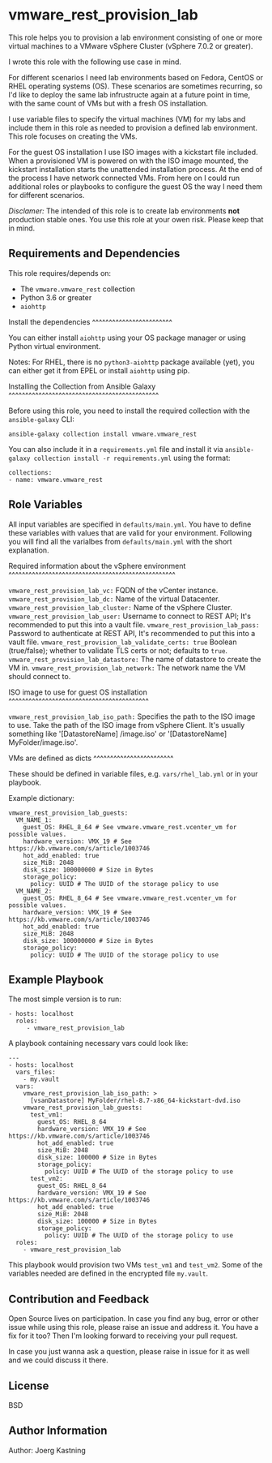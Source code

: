 vmware_rest_provision_lab
=========================

This role helps you to provision a lab environment consisting of one or more virtual machines to a VMware vSphere Cluster (vSphere 7.0.2 or greater).

I wrote this role with the following use case in mind.

For different scenarios I need lab environments based on Fedora, CentOS or RHEL operating systems (OS). These scenarios are sometimes recurring, so I'd like to deploy the same lab infrustructe again at a future point in time, with the same count of VMs but with a fresh OS installation.

I use variable files to specify the virtual machines (VM) for my labs and include them in this role as needed to provision a defined lab environment. This role focuses on creating the VMs.

For the guest OS installation I use ISO images with a kickstart file included. When a provisioned VM is powered on with the ISO image mounted, the kickstart installation starts the unattended installation process. At the end of the process I have network connected VMs. From here on I could run additional roles or playbooks to configure the guest OS the way I need them for different scenarios.

*Disclamer:* The intended of this role is to create lab environments **not** production stable ones. You use this role at your owen risk. Please keep that in mind.

Requirements and Dependencies
-----------------------------

This role requires/depends on:

 - The `vmware.vmware_rest` collection
 - Python 3.6 or greater
 - `aiohttp`

Install the dependencies
^^^^^^^^^^^^^^^^^^^^^^^^

You can either install `aiohttp` using your OS package manager or using Python virtual environment.

Notes: For RHEL, there is no `python3-aiohttp` package available (yet), you can either get it from EPEL or install `aiohttp` using pip.

Installing the Collection from Ansible Galaxy
^^^^^^^^^^^^^^^^^^^^^^^^^^^^^^^^^^^^^^^^^^^^^

Before using this role, you need to install the required collection with the `ansible-galaxy` CLI:

~~~
ansible-galaxy collection install vmware.vmware_rest
~~~

You can also include it in a `requirements.yml` file and install it via `ansible-galaxy collection install -r requirements.yml` using the format:

~~~
collections:
- name: vmware.vmware_rest
~~~

Role Variables
--------------

All input variables are specified in `defaults/main.yml`. You have to define these variables with values that are valid for your environment. Following you will find all the varialbes from `defaults/main.yml` with the short explanation.


Required information about the vSphere environment
^^^^^^^^^^^^^^^^^^^^^^^^^^^^^^^^^^^^^^^^^^^^^^^^^^

`vmware_rest_provision_lab_vc:` FQDN of the vCenter instance.
`vmware_rest_provision_lab_dc:` Name of the virtual Datacenter.
`vmware_rest_provision_lab_cluster:` Name of the vSphere Cluster.
`vmware_rest_provision_lab_user:` Username to connect to REST API; It's recommended to put this into a vault file.
`vmware_rest_provision_lab_pass:` Password to authenticate at REST API, It's recommended to put this into a vault file.
`vmware_rest_provision_lab_validate_certs: true` Boolean (true/false); whether to validate TLS certs or not; defaults to `true`.
`vmware_rest_provision_lab_datastore:` The name of datastore to create the VM in.
`vmware_rest_provision_lab_network:` The network name the VM should connect to.

ISO image to use for guest OS installation
^^^^^^^^^^^^^^^^^^^^^^^^^^^^^^^^^^^^^^^^^^

`vmware_rest_provision_lab_iso_path:` Specifies the path to the ISO image to use.
Take the path of the ISO image from vSphere Client. It's usually something like '[DatastoreName] <UUID>/image.iso' or '[DatastoreName] MyFolder/image.iso'.

VMs are defined as dicts
^^^^^^^^^^^^^^^^^^^^^^^^

These should be defined in variable files, e.g. `vars/rhel_lab.yml` or in your playbook.

Example dictionary:

~~~
vmware_rest_provision_lab_guests:
  VM_NAME_1:
    guest_OS: RHEL_8_64 # See vmware.vmware_rest.vcenter_vm for possible values.
    hardware_version: VMX_19 # See https://kb.vmware.com/s/article/1003746
    hot_add_enabled: true
    size_MiB: 2048
    disk_size: 100000000 # Size in Bytes
    storage_policy:
      policy: UUID # The UUID of the storage policy to use
  VM_NAME_2:
    guest_OS: RHEL_8_64 # See vmware.vmware_rest.vcenter_vm for possible values.
    hardware_version: VMX_19 # See https://kb.vmware.com/s/article/1003746
    hot_add_enabled: true
    size_MiB: 2048
    disk_size: 100000000 # Size in Bytes
    storage_policy:
      policy: UUID # The UUID of the storage policy to use
~~~

Example Playbook
----------------

The most simple version is to run:

~~~
- hosts: localhost
  roles:
     - vmware_rest_provision_lab
~~~

A playbook containing necessary vars could look like:

~~~
---
- hosts: localhost
  vars_files:
    - my.vault
  vars:
    vmware_rest_provision_lab_iso_path: >
      [vsanDatastore] MyFolder/rhel-8.7-x86_64-kickstart-dvd.iso
    vmware_rest_provision_lab_guests:
      test_vm1:
        guest_OS: RHEL_8_64
        hardware_version: VMX_19 # See https://kb.vmware.com/s/article/1003746
        hot_add_enabled: true
        size_MiB: 2048
        disk_size: 100000 # Size in Bytes
        storage_policy:
          policy: UUID # The UUID of the storage policy to use
      test_vm2:
        guest_OS: RHEL_8_64
        hardware_version: VMX_19 # See https://kb.vmware.com/s/article/1003746
        hot_add_enabled: true
        size_MiB: 2048
        disk_size: 100000 # Size in Bytes
        storage_policy:
          policy: UUID # The UUID of the storage policy to use
  roles:
    - vmware_rest_provision_lab
~~~

This playbook would provision two VMs `test_vm1` and `test_vm2`. Some of the variables needed are defined in the encrypted file `my.vault`.

Contribution and Feedback
-------------------------

Open Source lives on participation. In case you find any bug, error or other issue while using this role, please raise an issue and address it. You have a fix for it too? Then I'm looking forward to receiving your pull request.

In case you just wanna ask a question, please raise in issue for it as well and we could discuss it there.

License
-------

BSD

Author Information
------------------

Author: Joerg Kastning
